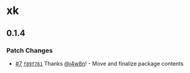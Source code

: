 # xk

## 0.1.4

### Patch Changes

- [#7](https://github.com/xinkjs/xink/pull/7) [`f89f761`](https://github.com/xinkjs/xink/commit/f89f7616b5063f19a7b17f74c03e9becde22c90f) Thanks [@j4w8n](https://github.com/j4w8n)! - Move and finalize package contents
